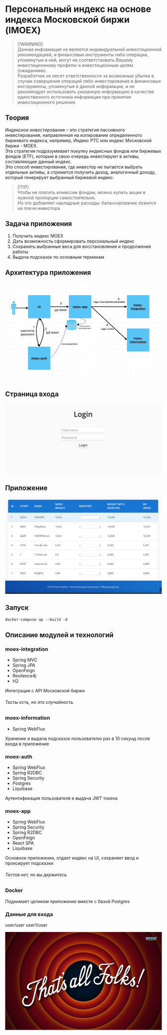 # Персональный индекс на основе индекса Московской биржи (IMOEX)

> [!WARNING]\
> Данная информация не является индивидуальной инвестиционной рекомендацией, и финансовые инструменты либо операции, упомянутые в ней, могут не соответствовать Вашему инвестиционному профилю и инвестиционным целям (ожиданиям).\
> Разработчик не несет ответственности за возможные убытки в случае совершения операций либо инвестирования в финансовые инструменты, упомянутые в данной информации, и не рекомендует использовать указанную информацию в качестве единственного источника информации при принятии инвестиционного решения.

## Теория

Индексное инвестирование – это стратегия пассивного инвестирования, направленная на копирование определенного биржевого индекса, например, Индекс РТС или индекс Московской биржи - MOEX.\
Эта стратегия подразумевает покупку индексных фондов или биржевых фондов (ETF), которые в свою очередь инвестируют в активы, составляющие данный индекс.\
Это способ инвестирования, где инвестор не пытается выбрать отдельные активы, а стремится получить доход, аналогичный доходу, который генерирует выбранный биржевой индекс.

> [!TIP]\
> Чтобы не платить комиссии фондам, можно купить акции в нужной пропорции самостоятельно.\
> Но это добавляет накладные расходы: балансирование ложится на плечи инвестора

## Задача приложения

1. Получить индекс MOEX
2. Дать возможность сформировать персональный индекс
3. Сохранить выбранные веса для восстановления и продолжения работы
4. Выдача подсказок по основным терминам

## Архитектура приложения

![img.png](architecture.png)

## Страница входа

![img.png](login.png)

## Приложение

![img.png](application.png)

## Запуск

    docker-compose up --build -d

## Описание модулей и технологий

### moex-integration

* Spring MVC
* Spring JPA
* OpenFeign
* Resilence4j
* H2

Интеграция с API Московской биржи
###### Тесты есть, но это случайность

### moex-information

* Spring WebFlux

Хранение и выдача подсказок пользователю раз в 10 секунд после входа в приложение

### moex-auth

* Spring WebFlux
* Spring R2DBC
* Spring Security
* Postgres
* Liquibase

Аутентификация пользователя и выдача JWT токена

### moex-app

* Spring WebFlux
* Spring Security
* Spring R2DBC
* OpenFeign
* React SPA
* Liquibase 

Основное приложение, отдает индекс на UI, сохраняет ввод и проксирует подсказки

###### Тестов нет, но вы держитесь

### Docker

Поднимает целиком приложение вместе с базой Postgres

### Данные для входа 
user/user
user1/user

![img.png](thatsall.png)

